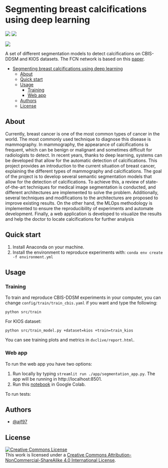 
# Segmenting breast calcifications using deep learning
<a href="https://pytorch.org/"><img src="https://img.shields.io/badge/PyTorch-v1.12-red.svg?logo=PyTorch&style=for-the-badge" /></a>
<a href="#"><img src="https://img.shields.io/badge/python-v3.9+-blue.svg?logo=python&style=for-the-badge" /></a>



![](app/assets/20230421111554.png)

A set of different segmentation models to detect calcifications on CBIS-DDSM and KIOS datasets. The FCN network is based on this [paper](https://arxiv.org/abs/2102.00811).


- [Segmenting breast calcifications using deep learning](#segmenting-breast-calcifications-using-deep-learning)
  - [About](#about)
  - [Quick start](#quick-start)
  - [Usage](#usage)
    - [Training](#training)
    - [Web app](#web-app)
  - [Authors](#authors)
  - [License](#license)

## About

Currently, breast cancer is one of the most common types of cancer in the world. The most
commonly used technique to diagnose this disease is mammography. In mammography, the
appearance of calcifications is frequent, which can be benign or malignant and sometimes
difficult for radiologists to detect. In recent years, thanks to deep learning, systems can
be developed that allow for the automatic detection of calcifications. This project provides
an introduction to the current situation of breast cancer, explaining the different types of
mammography and calcifications. The goal of the project is to develop several semantic
segmentation models that allow for the detection of calcifications. To achieve this, a review
of state-of-the-art techniques for medical image segmentation is conducted, and different
architectures are implemented to solve the problem. Additionally, several techniques and
modifications to the architectures are proposed to improve existing results. On the other
hand, the MLOps methodology is implemented to ensure the reproducibility of experiments
and automate development. Finally, a web application is developed to visualize the results
and help the doctor to locate calcifications for further analysis



## Quick start

1. Install Anaconda on your machine.
2. Install the environment to reproduce experiments with: `conda env create -f environment.yml`



## Usage

### Training

To train and reproduce CBIS-DDSM experiments in your computer, you can change `config/train/train_cbis.yaml` if you want and type the following:

`python src/train`

For KIOS dataset:

`python src/train_model.py +dataset=kios +train=train_kios`

You can see training plots and metrics in `dvclive/report.html`.


### Web app

To run the web app you have two options:

1. Run locally by typing `streamlit run ./app/segmentation_app.py`. The app will be running in  http://localhost:8501.
2. Run this [notebook](https://colab.research.google.com/drive/1L8ut6zsCf6n0AgwfREmyuzMWkGPMH8VN?usp=share_link) in Google Colab.

To run tests:

## Authors

- [@ajf97](https://www.github.com/ajf97)


## License

<a rel="license" href="http://creativecommons.org/licenses/by-nc-sa/4.0/"><img alt="Creative Commons License" style="border-width:0" src="https://i.creativecommons.org/l/by-nc-sa/4.0/88x31.png" /></a><br />This work is licensed under a <a rel="license" href="http://creativecommons.org/licenses/by-nc-sa/4.0/">Creative Commons Attribution-NonCommercial-ShareAlike 4.0 International License</a>.
